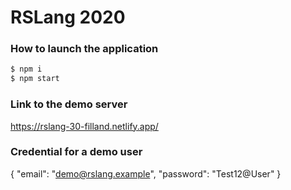 # RSLang 2020

### How to launch the application

```sh
$ npm i
$ npm start
```

### Link to the demo server

https://rslang-30-filland.netlify.app/


### Credential for a demo user

{
  "email": "demo@rslang.example",
  "password": "Test12@User"
}

